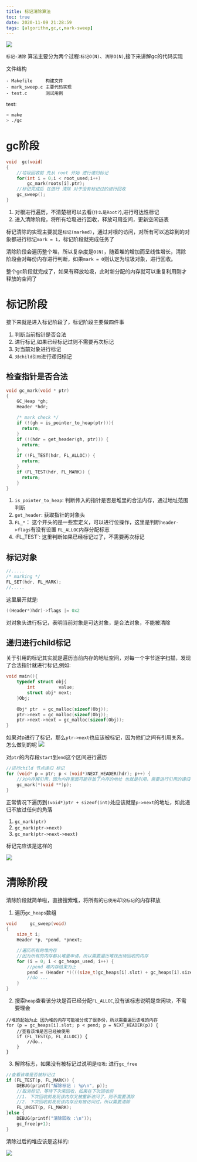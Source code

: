 ```yaml
---
title: 标记清除算法
toc: true
date: 2020-11-09 21:28:59
tags: [algorithm,gc,c,mark-sweep]
---
```


![](/images/blog/gc-learning/mark-sweep.png)

`标记-清除` 算法主要分为两个过程:`标记O(N)`、`清除O(N)`,接下来讲解gc的代码实现

文件结构
```
- Makefile     构建文件
- mark_sweep.c 主要代码实现
- test.c       测试用例
```

test:
```sh
> make
> ./gc
```

# gc阶段
```c
void  gc(void)
{
    //垃圾回收前 先从 root 开始 进行递归标记
    for(int i = 0;i < root_used;i++)
        gc_mark(roots[i].ptr);
    //标记完成后 在进行 清除 对于没有标记过的进行回收
    gc_sweep();
}
```
1. 对根进行遍历，不清楚根可以去看(`什么是Root?`),进行可达性标记
2. 进入清除阶段，将所有垃圾进行回收，释放可用空间，更新空闲链表

标记清除的实现主要就是`标记(marked)`，通过对根的访问，对所有可以追踪到的对象都进行标记`mark = 1`，标记阶段就完成任务了

清除阶段会遍历整个堆，所以复杂度是`O(N)`，随着堆的增加而呈线性增长，清除阶段会对每份内存进行判断，如果`mark = 0`则认定为垃圾对象，进行回收。

整个gc阶段就完成了，如果有释放垃圾，此时新分配的内存就可以重复利用刚才释放的空间了

# 标记阶段
接下来就是进入标记阶段了，标记阶段主要做四件事
1. 判断当前指针是否合法
2. 进行标记,如果已经标记过则不需要再次标记
3. 对当前对象进行标记
4. `对child引用`进行递归标记

## 检查指针是否合法
```c
void gc_mark(void * ptr)
{
    GC_Heap *gh;
    Header *hdr;

    /* mark check */
    if (!(gh = is_pointer_to_heap(ptr))){
      return;
    } 
    if (!(hdr = get_header(gh, ptr))) {
      return;
    }
    if (!FL_TEST(hdr, FL_ALLOC)) {
      return;
    }
    if (FL_TEST(hdr, FL_MARK)) {
      return;
    }
}
```
1. `is_pointer_to_heap`: 判断传入的指针是否是堆里的合法内存，通过地址范围判断
2. `get_header`: 获取指针的对象头
3. `FL_*`： 这个开头的是一些宏定义，可以进行位操作，这里是判断`header->flags`有没有设置 `FL_ALLOC`内存分配标志
4. ·FL_TEST`: 这里判断如果已经标记过了，不需要再次标记

## 标记对象
```c
//.....
/* marking */
FL_SET(hdr, FL_MARK);
//.....
```
这里展开就是:
```c
((Header*)hdr)->flags |= 0x2
```
对对象头进行标记，表明当前对象是可达对象，是合法对象，不能被清除

## 递归进行child标记
关于引用的标记其实就是遍历当前内存的地址空间，对每一个字节逐字扫描，发现了合法指针就进行标记,例如:
```c
void main(){
    typedef struct obj{
        int         value;
        struct obj* next;
    }Obj;
    
    Obj* ptr  = gc_malloc(sizeof(Obj));
    ptr->next = gc_malloc(sizeof(Obj));
    ptr->next->next = gc_malloc(sizeof(Obj));
}
```
如果对p进行了标记，那么`ptr->next`也应该被标记，因为他们之间有引用关系，怎么做到的呢
![](/images/blog/gc-learning/CGEMWKIOUD.png)

对`ptr`的内存段`start`到`end`这个区间进行遍历
```c
//进行child 节点递归 标记
for (void* p = ptr; p < (void*)NEXT_HEADER(hdr); p++) {
    //对内存解引用，因为内存里面可能存放了内存的地址 也就是引用，需要进行引用的递归标记
    gc_mark(*(void **)p);
}
```
正常情况下遍历到`(void*)ptr + sizeof(int)`处应该就是`p->next`的地址，如此递归不放过任何的角落

1. `gc_mark(ptr)`
2. `gc_mark(ptr->next)`
3. `gc_mark(ptr->next->next)`

标记完应该是这样的

![](/images/blog/gc-learning/MTGYOASCJV.png)

# 清除阶段
清除阶段就简单啦，直接搜索堆，将所有的`已使用`却`没标记`的内存释放

1. 遍历`gc_heaps`数组
```c
void     gc_sweep(void)
{
    size_t i;
    Header *p, *pend, *pnext;

    //遍历所有的堆内存
    //因为所有的内存都从堆里申请，所以需要遍历堆找出待回收的内存
    for (i = 0; i < gc_heaps_used; i++) {
        //pend 堆内存结束为止
        pend = (Header *)(((size_t)gc_heaps[i].slot) + gc_heaps[i].size);
        //do ...
    }
}
```

2. 搜索`heap`查看该分块是否已经分配`FL_ALLOC`,没有该标志说明是空闲块，不需要理会
```
//堆的起始为止 因为堆的内存可能被分成了很多份，所以需要遍历该堆的内存
for (p = gc_heaps[i].slot; p < pend; p = NEXT_HEADER(p)) {
    //查看该堆是否已经被使用
    if (FL_TEST(p, FL_ALLOC)) {
        //do..
    }
}
```

3. 解除标志，如果没有被标记过说明是`垃圾`: 进行`gc_free`
```c
//查看该堆是否被标记过
if (FL_TEST(p, FL_MARK)) {
    DEBUG(printf("解除标记 : %p\n", p));
    //取消标记，等待下次来回收，如果在下次回收前
    //1. 下次回收前发现该内存又被重新访问了，则不需要清除
    //2. 下次回收前发现该内存没有被访问过，所以需要清除
    FL_UNSET(p, FL_MARK);
}else {
    DEBUG(printf("清除回收 :\n"));
    gc_free(p+1);
}
```

清除过后的堆应该是这样的:

![](/images/blog/gc-learning/QNEBMISJRH.png)
